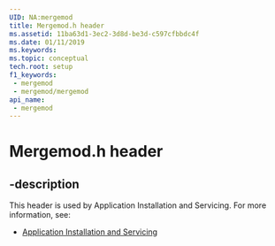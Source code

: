 ```yaml
---
UID: NA:mergemod
title: Mergemod.h header
ms.assetid: 11ba63d1-3ec2-3d8d-be3d-c597cfbbdc4f
ms.date: 01/11/2019
ms.keywords: 
ms.topic: conceptual
tech.root: setup
f1_keywords:
 - mergemod
 - mergemod/mergemod
api_name:
 - mergemod
---
```


# Mergemod.h header


## -description

This header is used by Application Installation and Servicing. For more information, see:

- [Application Installation and Servicing](../_setup/index.md)

